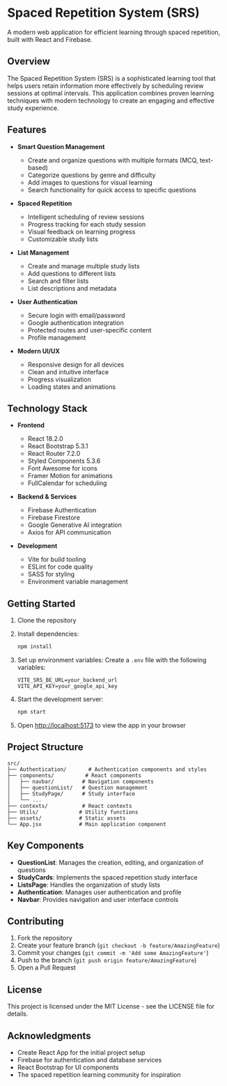 # Spaced Repetition System (SRS)

A modern web application for efficient learning through spaced repetition, built with React and Firebase.

## Overview

The Spaced Repetition System (SRS) is a sophisticated learning tool that helps users retain information more effectively by scheduling review sessions at optimal intervals. This application combines proven learning techniques with modern technology to create an engaging and effective study experience.

## Features

- **Smart Question Management**
  - Create and organize questions with multiple formats (MCQ, text-based)
  - Categorize questions by genre and difficulty
  - Add images to questions for visual learning
  - Search functionality for quick access to specific questions

- **Spaced Repetition**
  - Intelligent scheduling of review sessions
  - Progress tracking for each study session
  - Visual feedback on learning progress
  - Customizable study lists

- **List Management**
  - Create and manage multiple study lists
  - Add questions to different lists
  - Search and filter lists
  - List descriptions and metadata

- **User Authentication**
  - Secure login with email/password
  - Google authentication integration
  - Protected routes and user-specific content
  - Profile management

- **Modern UI/UX**
  - Responsive design for all devices
  - Clean and intuitive interface
  - Progress visualization
  - Loading states and animations

## Technology Stack

- **Frontend**
  - React 18.2.0
  - React Bootstrap 5.3.1
  - React Router 7.2.0
  - Styled Components 5.3.6
  - Font Awesome for icons
  - Framer Motion for animations
  - FullCalendar for scheduling

- **Backend & Services**
  - Firebase Authentication
  - Firebase Firestore
  - Google Generative AI integration
  - Axios for API communication

- **Development**
  - Vite for build tooling
  - ESLint for code quality
  - SASS for styling
  - Environment variable management

## Getting Started

1. Clone the repository
2. Install dependencies:
   ```bash
   npm install
   ```

3. Set up environment variables:
   Create a `.env` file with the following variables:
   ```
   VITE_SRS_BE_URL=your_backend_url
   VITE_API_KEY=your_google_api_key
   ```

4. Start the development server:
   ```bash
   npm start
   ```

5. Open [http://localhost:5173](http://localhost:5173) to view the app in your browser

## Project Structure

```
src/
├── Authentication/       # Authentication components and styles
├── components/          # React components
│   ├── navbar/         # Navigation components
│   ├── questionList/   # Question management
│   ├── StudyPage/      # Study interface
│   └── ...
├── contexts/           # React contexts
├── Utils/             # Utility functions
├── assets/            # Static assets
└── App.jsx            # Main application component
```

## Key Components

- **QuestionList**: Manages the creation, editing, and organization of questions
- **StudyCards**: Implements the spaced repetition study interface
- **ListsPage**: Handles the organization of study lists
- **Authentication**: Manages user authentication and profile
- **Navbar**: Provides navigation and user interface controls

## Contributing

1. Fork the repository
2. Create your feature branch (`git checkout -b feature/AmazingFeature`)
3. Commit your changes (`git commit -m 'Add some AmazingFeature'`)
4. Push to the branch (`git push origin feature/AmazingFeature`)
5. Open a Pull Request

## License

This project is licensed under the MIT License - see the LICENSE file for details.

## Acknowledgments

- Create React App for the initial project setup
- Firebase for authentication and database services
- React Bootstrap for UI components
- The spaced repetition learning community for inspiration

